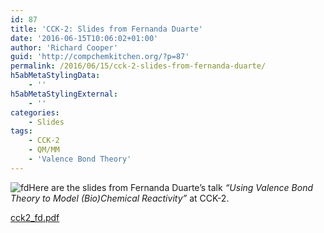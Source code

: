 ```yaml
---
id: 87
title: 'CCK-2: Slides from Fernanda Duarte'
date: '2016-06-15T10:06:02+01:00'
author: 'Richard Cooper'
guid: 'http://compchemkitchen.org/?p=87'
permalink: /2016/06/15/cck-2-slides-from-fernanda-duarte/
h5abMetaStylingData:
    - ''
h5abMetaStylingExternal:
    - ''
categories:
    - Slides
tags:
    - CCK-2
    - QM/MM
    - 'Valence Bond Theory'
---
```


![fd](http://compchemkitchen.org/wp-content/uploads/2016/06/fd-300x256.png)Here are the slides from Fernanda Duarte’s talk *“Using Valence Bond Theory to Model (Bio)Chemical Reactivity”* at CCK-2.

[cck2\_fd.pdf](http://compchemkitchen.org/wp-content/uploads/2016/06/cck2_fd.pdf)